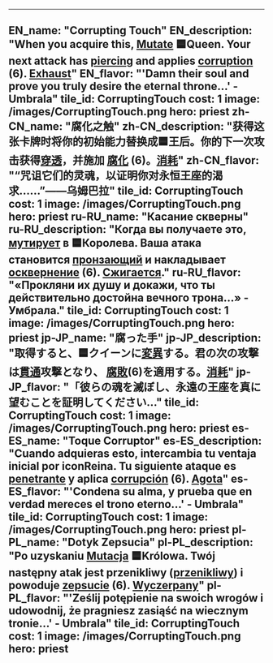 ---

EN_name: "Corrupting Touch"
EN_description: "When you acquire this, <u>Mutate</u> 🟦Queen. Your next attack has <u>piercing</u> and applies  <u>corruption</u> (6). <u>Exhaust</u>"
EN_flavor: "'Damn their soul and prove you truly desire the eternal throne...' - Umbrala"
tile_id: CorruptingTouch
cost: 1
image: /images/CorruptingTouch.png
hero: priest
zh-CN_name: "腐化之触"
zh-CN_description: "获得这张卡牌时将你的初始能力替换成🟦王后。你的下一次攻击获得<u>穿透</u>，并施加 <u>腐化</u> (6)。<u>消耗</u>"
zh-CN_flavor: "“咒诅它们的灵魂，以证明你对永恒王座的渴求……”——乌姆巴拉"
tile_id: CorruptingTouch
cost: 1
image: /images/CorruptingTouch.png
hero: priest
ru-RU_name: "Касание скверны"
ru-RU_description: "Когда вы получаете это, <u>мутирует</u> в 🟦Королева. Ваша атака становится <u>пронзающий</u> и накладывает  <u>осквернение</u> (6). <u>Сжигается</u>."
ru-RU_flavor: "«Прокляни их душу и докажи, что ты действительно достойна вечного трона...» - Умбрала."
tile_id: CorruptingTouch
cost: 1
image: /images/CorruptingTouch.png
hero: priest
jp-JP_name: "腐った手"
jp-JP_description: "取得すると、🟦クイーンに<u>変異</u>する。君の次の攻撃は<u>貫通</u>攻撃となり、 <u>腐敗</u>(6)を適用する。<u>消耗</u>"
jp-JP_flavor: "「彼らの魂を滅ぼし、永遠の王座を真に望むことを証明してください..."
tile_id: CorruptingTouch
cost: 1
image: /images/CorruptingTouch.png
hero: priest
es-ES_name: "Toque Corruptor"
es-ES_description: "Cuando adquieras esto, intercambia tu ventaja inicial por iconReina. Tu siguiente ataque es <u>penetrante</u> y aplica  <u>corrupción</u> (6). <u>Agota</u>"
es-ES_flavor: "'Condena su alma, y prueba que en verdad mereces el trono eterno...' - Umbrala"
tile_id: CorruptingTouch
cost: 1
image: /images/CorruptingTouch.png
hero: priest
pl-PL_name: "Dotyk Zepsucia"
pl-PL_description: "Po uzyskaniu <u>Mutacja</u> 🟦Królowa. Twój następny atak jest przenikliwy (<u>przenikliwy</u>) i powoduje  <u>zepsucie</u> (6). <u>Wyczerpany</u>"
pl-PL_flavor: "'Ześlij potępienie na swoich wrogów i udowodnij, że pragniesz zasiąść na wiecznym tronie...' - Umbrala"
tile_id: CorruptingTouch
cost: 1
image: /images/CorruptingTouch.png
hero: priest
---